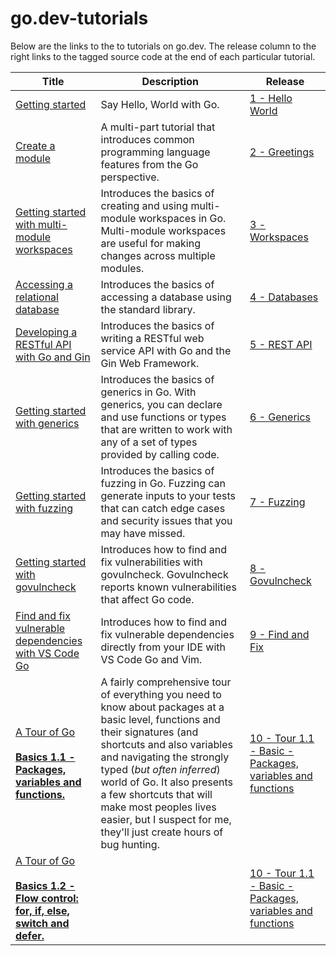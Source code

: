 # go.dev-tutorials


Below are the links to the to tutorials on go.dev. The release column to the right links to the tagged source code at the end of each particular tutorial.


| Title | Description | Release |
|-------|-------------|---------|
| [Getting started](https://go.dev/doc/tutorial/getting-started) | Say Hello, World with Go.  | [1 - Hello World](https://github.com/treejamie/go.dev-tutorials/pull/1)    |
| [Create a module](https://go.dev/doc/tutorial/create-module)  | A multi-part tutorial that introduces common programming language features from the Go perspective.   |  [2 - Greetings](https://github.com/treejamie/go.dev-tutorials/pull/2)  |
| [Getting started with multi-module workspaces](https://go.dev/doc/tutorial/workspaces)  | Introduces the basics of creating and using multi-module workspaces in Go. Multi-module workspaces are useful for making changes across multiple modules.  |  [3 - Workspaces](https://github.com/treejamie/go.dev-tutorials/pull/3)       |
| [Accessing a relational database](https://go.dev/doc/tutorial/database-access)                      | Introduces the basics of accessing a database using the standard library.     |   [4 - Databases](https://github.com/treejamie/go.dev-tutorials/pull/14)      |
| [Developing a RESTful API with Go and Gin](https://go.dev/doc/tutorial/web-service-gin)             | Introduces the basics of writing a RESTful web service API with Go and the Gin Web Framework.  |   [5 - REST API](https://github.com/treejamie/go.dev-tutorials/pull/16) |
| [Getting started with generics](https://go.dev/doc/tutorial/generics)                               | Introduces the basics of generics in Go. With generics, you can declare and use functions or types that are written to work with any of a set of types provided by calling code.                      |    [6 - Generics](https://github.com/treejamie/go.dev-tutorials/pull/17)  |
| [Getting started with fuzzing](https://go.dev/doc/tutorial/fuzz)                                    | Introduces the basics of fuzzing in Go. Fuzzing can generate inputs to your tests that can catch edge cases and security issues that you may have missed.                                            |    [7 - Fuzzing](https://github.com/treejamie/go.dev-tutorials/pull/18)      |
| [Getting started with govulncheck](https://go.dev/doc/tutorial/govulncheck)                         | Introduces how to find and fix vulnerabilities with govulncheck. Govulncheck reports known vulnerabilities that affect Go code.                                                                      |      [8 - Govulncheck](https://github.com/treejamie/go.dev-tutorials/pull/19)    |
| [Find and fix vulnerable dependencies with VS Code Go](https://go.dev/doc/tutorial/vuln-vscode)     | Introduces how to find and fix vulnerable dependencies directly from your IDE with VS Code Go and Vim.                                                                                               |    [9 - Find and Fix](https://github.com/treejamie/go.dev-tutorials/pull/20)      |
| [A Tour of Go<br /><br /> **Basics 1.1 - Packages, variables and functions.**](https://go.dev/tour/basics/11)                                                       | A fairly comprehensive tour of everything you need to know about packages at a basic level, functions and their signatures (and shortcuts and also variables and navigating the strongly typed (_but often inferred_) world of Go. It also presents a few shortcuts that will make most peoples lives easier, but I suspect for me, they'll just create hours of bug hunting. |  [10 - Tour 1.1 - Basic - Packages, variables and functions](https://github.com/treejamie/go.dev-tutorials/pull/21)       |
| [A Tour of Go<br /><br /> **Basics 1.2 - Flow control: for, if, else, switch and defer.**](https://go.dev/tour/flowcontrol/11)                                                       | |  [10 - Tour 1.1 - Basic - Packages, variables and functions](https://github.com/treejamie/go.dev-tutorials/pull/21)       |